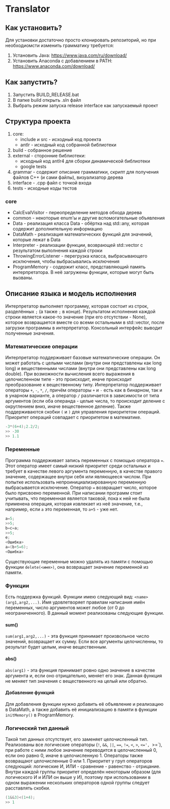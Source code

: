 # Translator

## Как установить?
Для установки достаточно просто клонировать репозиторий, но при необходиомсти изменить грамматику требуется:
1) Установить Java: https://www.java.com/ru/download/
2) Установить Anaconda с добавлением в PATH: https://www.anaconda.com/download/

## Как запустить?
1) Запустить BUILD_RELEASE.bat
2) В папке build открыть .sln файл
3) Выбрать режим запуска release interface как запускаемый проект

## Структура проекта
1) core:
   - include и src - исходный код проекта
   - antlr - исходный код собранной библиотеки
2) build - собранное решение
3) external - сторонние библиотеки:
    - исходный код antlr4 для сборки динамической библиотеки
    - google tests
4) grammar - содержит описание грамматики, скрипт для получения файлов C++ (и сами файлы), визуализатор дерева
5) interface - .cpp файл с точкой входа
6) tests - исходные коды тестов 

### core
- CalcEvalVisitor - переопределение методов обхода дерева
- common - некоторые enum'ы и другие вспомогательные объявления
- Data - реализация класса Data - обёртка над std::any, которая содержит дополнительную информацию
- DataMath - реализация математических функций для значений, которые лежат в Data
- Interpreter - реализации функции, возврающей std::vector<Data> с результатом выполнения каждой строки
- ThrowingErrorListener - перегрузка класса, выбрасывающего исключения, чтобы выбрасывались исключения
- ProgramMemory - содержит класс, представляющий память интерпретатора. В неё загружены функции, которые могут быть вызваны.

## Описание языка и модель исполнения

Интерпретатор выполняет программу, которая состоит из строк, разделённых `;` (а также `;` в конце). Результатом исполнения каждой строки является какое-то значение (при его отсутствии - None),
которое возвращается вместе со всеми остальными в std::vector<Data>, после загрузки программы в интерпретатор. Консольный интерфейс выводит полученные значения.

### Математические операции

Интерпретатор поддерживает базовые математические операции. Он может работать с целыми числами (внутри они представлены как long long) и вещественными числами
(внутри они представлены как long double). При возможности вычисления всего выражения в целочисленном типе - это происходит, иначе происходит преобразование к вещественному типу.
Интерпретатор поддерживает операторы `+`, `-`, `*`, `/`, причём операторы `+` и `-` есть как в бинарном, так и в унарном варианте, а оператор `/` различается в зависимости от типа аргументов
(если оба операнда - целые числа, то происходит деление с округлением вниз, иначе вещественное деление). Также поддерживаются скобки `(` и `)` для управления приоритетом операций. Приоритет операций
совпадает с приоритетом в математике.

```cpp
-3*(6+4);2.2/2;
>> -30
>> 1.1
```

### Переменные

Программа поддерживает запись переменных с помощью оператора `=`. Этот оператор имеет самый низкий приоритет среди остальных и требует в качестве левого аргумента переменную, в качестве правого значение, содержащее внутри себя
или являющееся числом. При попытке использовать непроинициализированную переменную выбрасывается исключение. Оператор `=` возвращает число, которое было присвоено переменной. При написании программ стоит учитывать, что переменная является
таковой, пока к ней не была применена операция, которая извлекает из неё значение, т.е., например, если `a` это переменная, то `a+5` - уже нет.

```cpp
a=5;
>>5;
b=c=a;
>>5;
e;
<Ошибка>
a=(b+5=6);
<Ошибка>
```

Существующие переменные можно удалять из памяти с помощью функции `delete(<имя>)`, она возвращает значение переменной из памяти.

### Функции

Есть поддержка функций. Функции имею следующий вид: `<name>(arg1,arg2,...)`. Имя удовлетворяет правилам написания имён переменных, число аргументов может любое (от 0 до неограниченного).
В данный момент реализованы следующие функции.

#### sum()
`sum(arg1,arg2,...)` - эта функция принимает произвольное число значений, возвращает их сумму. Если все аргументы целочисленны, то результат будет целым, иначе вещественным.

#### abs()
`abs(arg1)` - эта функция принимает ровно одно значение в качестве аргумента и, если оно отрицательно, меняет его знак. Данная функция не меняет тип значения с вещественного на целый или обратно.

#### Добавление функций
Для добавления функции нужно добавить её объявление и реализацию в DataMath, а также добавить её инициализацию в памяти в функции `initMemory()` в ProgramMemory.

### Логический тип данный
Такой тип данных отсутствует, его заменяет целочисленный тип. Реализованы все логические операторы (`!`, `&&`, `||`, `==`, `!=`, `<`, `>`, `<=', `>=`), при работе с ними любое значение переводится в целочисленный 0,
если оно равно 0, иначе в целочисленную 1. Операторы также возвращают целочисленные 0 или 1. Приоритет у груп операторов следующий: логические И, ИЛИ - сравнение - равенство - отрицание. Внутри каждой группы приоритет
определён некоторым образом (для логического И и ИЛИ он выше у И), поэтому при использовании в одном выражении нескольких операторов одной группы следует расставлять скобки.

```cpp
(1&&3)<(1+4);
>> 1
```